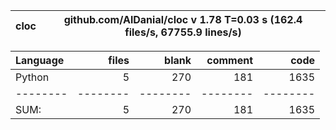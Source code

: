 cloc|github.com/AlDanial/cloc v 1.78  T=0.03 s (162.4 files/s, 67755.9 lines/s)
--- | ---

Language|files|blank|comment|code
:-------|-------:|-------:|-------:|-------:
Python|5|270|181|1635
--------|--------|--------|--------|--------
SUM:|5|270|181|1635

